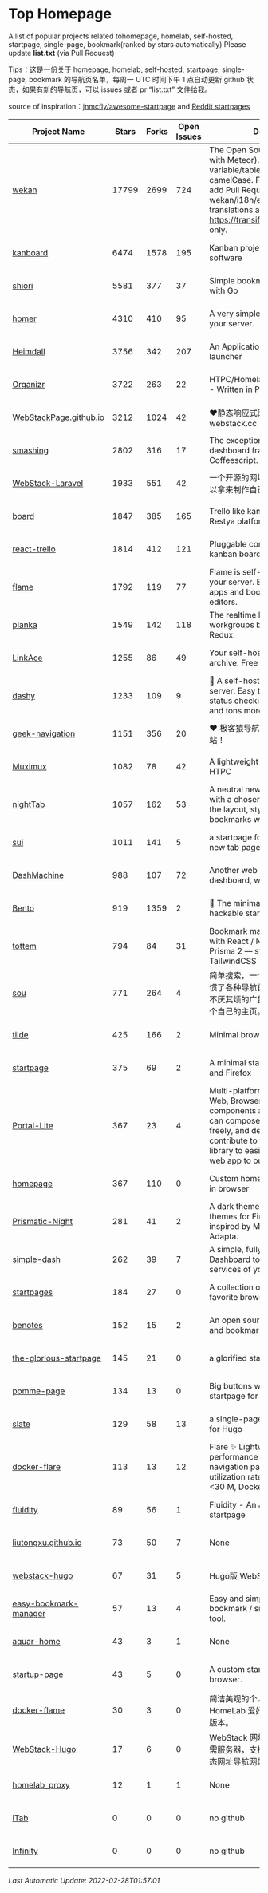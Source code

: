 # Top Homepage
A list of popular projects related tohomepage, homelab, self-hosted, startpage, single-page, bookmark(ranked by stars automatically)
Please update **list.txt** (via Pull Request)

Tips：这是一份关于 homepage, homelab, self-hosted, startpage, single-page, bookmark 的导航页名单，每周一 UTC 时间下午 1 点自动更新 github 状态，如果有新的导航页，可以 issues 或者 pr “list.txt” 文件给我。

source of inspiration：[jnmcfly/awesome-startpage](https://github.com/jnmcfly/awesome-startpage) and [Reddit startpages](https://www.reddit.com/r/startpages/)

| Project Name | Stars | Forks | Open Issues | Description | Last Commit |
| ------------ | ----- | ----- | ----------- | ----------- | ----------- |
| [wekan](https://github.com/wekan/wekan) | 17799 | 2699 | 724 | The Open Source kanban (built with Meteor). Keep variable/table/field names camelCase. For translations, only add Pull Request changes to wekan/i18n/en.i18n.json , other translations are done at https://transifex.com/wekan/wekan only. | 2022-02-27 23:46:57 |
| [kanboard](https://github.com/kanboard/kanboard) | 6474 | 1578 | 195 | Kanban project management software | 2022-02-22 06:09:33 |
| [shiori](https://github.com/go-shiori/shiori) | 5581 | 377 | 37 | Simple bookmark manager built with Go | 2022-02-23 18:00:16 |
| [homer](https://github.com/bastienwirtz/homer) | 4310 | 410 | 95 | A very simple static homepage for your server. | 2022-02-23 21:09:34 |
| [Heimdall](https://github.com/linuxserver/Heimdall) | 3756 | 342 | 207 | An Application dashboard and launcher | 2020-12-07 12:39:14 |
| [Organizr](https://github.com/causefx/Organizr) | 3722 | 263 | 22 | HTPC/Homelab Services Organizer - Written in PHP | 2021-11-12 22:38:05 |
| [WebStackPage.github.io](https://github.com/WebStackPage/WebStackPage.github.io) | 3212 | 1024 | 42 | ❤️静态响应式网址导航网站 - webstack.cc | 2021-09-15 09:24:35 |
| [smashing](https://github.com/Smashing/smashing) | 2802 | 316 | 17 | The exceptionally handsome dashboard framework in Ruby and Coffeescript. | 2021-09-09 05:04:20 |
| [WebStack-Laravel](https://github.com/hui-ho/WebStack-Laravel) | 1933 | 551 | 42 | 一个开源的网址导航网站项目，您可以拿来制作自己的网址导航。 | 2020-08-13 13:51:56 |
| [board](https://github.com/RestyaPlatform/board) | 1847 | 385 | 165 | Trello like kanban board. Based on Restya platform. | 2022-02-08 06:35:52 |
| [react-trello](https://github.com/rcdexta/react-trello) | 1814 | 412 | 121 | Pluggable components to add a kanban board to your application | 2021-09-22 12:25:14 |
| [flame](https://github.com/pawelmalak/flame) | 1792 | 119 | 77 | Flame is self-hosted startpage for your server. Easily manage your apps and bookmarks with built-in editors. | 2022-01-08 13:49:07 |
| [planka](https://github.com/plankanban/planka) | 1549 | 142 | 118 | The realtime kanban board for workgroups built with React and Redux. | 2022-02-08 19:56:01 |
| [LinkAce](https://github.com/Kovah/LinkAce) | 1255 | 86 | 49 | Your self-hosted bookmark archive. Free and open source. | 2022-01-20 20:54:36 |
| [dashy](https://github.com/Lissy93/dashy) | 1233 | 109 | 9 | 🚀 A self-hosted startpage for your server. Easy to use visual editor, status checking, widgets, themes and tons more! | 2022-02-27 01:31:50 |
| [geek-navigation](https://github.com/geekape/geek-navigation) | 1151 | 356 | 20 | ❤️ 极客猿导航－独立开发者的导航站！ | 2021-09-29 08:02:06 |
| [Muximux](https://github.com/mescon/Muximux) | 1082 | 78 | 42 | A lightweight way to manage your HTPC | 2021-03-21 20:28:25 |
| [nightTab](https://github.com/zombieFox/nightTab) | 1057 | 162 | 53 | A neutral new tab page accented with a chosen colour. Customise the layout, style, background and bookmarks with nightTab. | 2022-01-29 09:48:27 |
| [sui](https://github.com/jeroenpardon/sui) | 1011 | 141 | 5 | a startpage for your server and / or new tab page | 2022-02-12 01:46:27 |
| [DashMachine](https://github.com/rmountjoy92/DashMachine) | 988 | 107 | 72 | Another web application bookmark dashboard, with fun features. | 2020-09-22 11:42:23 |
| [Bento](https://github.com/migueravila/Bento) | 919 | 1359 | 2 | 🍱 The minimalist, elegant and hackable startpage. | 2022-02-16 03:24:57 |
| [tottem](https://github.com/poulainv/tottem) | 794 | 84 | 31 | Bookmark manager on steroid built with React / NextJs / Apollo Tools / Prisma 2 — styled with TailwindCSS 🌱🎺 | 2020-05-13 14:19:21 |
| [sou](https://github.com/5iux/sou) | 771 | 264 | 4 | 简单搜索，一个简单的前端界面。用惯了各种导航首页，满屏幕尽是各种不厌其烦的广告和资讯；尝试自己写个自己的主页。 | 2021-08-02 14:31:55 |
| [tilde](https://github.com/cadejscroggins/tilde) | 425 | 166 | 2 | Minimal browser startpage. | 2022-02-25 06:57:52 |
| [startpage](https://github.com/deepjyoti30/startpage) | 375 | 69 | 2 | A minimal starpage for Chrome and Firefox | 2022-02-27 13:43:30 |
| [Portal-Lite](https://github.com/Privoce/Portal-Lite) | 367 | 23 | 4 | Multi-platform Personalized Portal: Web, Browser Extension. All components are web apps--users can compose their own Portal freely, and developers can contribute to the Privoce Web App library to easily incorporate their web app to our Portal. | 2021-09-09 01:19:29 |
| [homepage](https://github.com/Jaredk3nt/homepage) | 367 | 110 | 0 | Custom homepage for use locally in browser | 2020-12-02 18:26:15 |
| [Prismatic-Night](https://github.com/3r3bu5x9/Prismatic-Night) | 281 | 41 | 2 | A dark themed startpage and dark themes for Firefox and Linux inspired by Material design and Adapta. | 2021-03-24 11:53:07 |
| [simple-dash](https://github.com/kutyla-philipp/simple-dash) | 262 | 39 | 7 | A simple, fully responsive Dashboard to forward to the services of your choice! | 2019-10-10 13:02:37 |
| [startpages](https://github.com/grtcdr/startpages) | 184 | 27 | 0 | A collection of startpages for your favorite browser. | 2022-01-02 11:41:04 |
| [benotes](https://github.com/fr0tt/benotes) | 152 | 15 | 2 | An open source self hosted notes and bookmarks taking web app. | 2022-02-20 10:12:46 |
| [the-glorious-startpage](https://github.com/manilarome/the-glorious-startpage) | 145 | 21 | 0 | a glorified startpage | 2020-08-18 03:50:09 |
| [pomme-page](https://github.com/kikiklang/pomme-page) | 134 | 13 | 0 | Big buttons with easy click startpage for a browser.  | 2022-02-26 14:56:24 |
| [slate](https://github.com/gesquive/slate) | 129 | 58 | 13 | a single-page speed-dial theme for Hugo | 2021-07-02 03:24:02 |
| [docker-flare](https://github.com/soulteary/docker-flare) | 113 | 13 | 12 | Flare ✨ Lightweight, high performance and fast self-hosted navigation pages, resource utilization rate is <1% CPU, MEM <30 M, Docker Image < 10M | 2022-02-23 13:00:54 |
| [fluidity](https://github.com/PrettyCoffee/fluidity) | 89 | 56 | 1 | Fluidity - An accordion based startpage | 2021-04-24 16:17:25 |
| [liutongxu.github.io](https://github.com/liutongxu/liutongxu.github.io) | 73 | 50 | 7 | None | 2022-01-20 06:51:27 |
| [webstack-hugo](https://github.com/iplaycode/webstack-hugo) | 67 | 31 | 5 | Hugo版 WebStack 主题 Demo | 2021-08-02 09:49:40 |
| [easy-bookmark-manager](https://github.com/devimust/easy-bookmark-manager) | 57 | 13 | 4 | Easy and simple self-hosted bookmark / snippet management tool. | 2018-05-05 00:31:43 |
| [aquar-home](https://github.com/firemakergk/aquar-home) | 43 | 3 | 1 | None | 2022-01-17 13:51:13 |
| [startup-page](https://github.com/timothypholmes/startup-page) | 43 | 5 | 0 | A custom startup page for your browser.  | 2022-02-25 14:51:49 |
| [docker-flame](https://github.com/soulteary/docker-flame) | 30 | 3 | 0 | 简洁美观的个人启动页，适用于 HomeLab 爱好者的中文化的自部署版本。 | 2022-01-30 12:31:25 |
| [WebStack-Hugo](https://github.com/shenweiyan/WebStack-Hugo) | 17 | 6 | 0 | WebStack 网址导航 Hugo 主题，无需服务器，支持导航一键配置的纯静态网址导航网站。 | 2022-02-25 09:19:59 |
| [homelab_proxy](https://github.com/JmzTaylor/homelab_proxy) | 12 | 1 | 1 | None | 2021-06-07 15:25:56 |
| [iTab](https://www.itab.link/) | 0 | 0 | 0 | no github | 2006-01-02 03:04:05 |
| [Infinity](https://en.infinitynewtab.com/) | 0 | 0 | 0 | no github | 2006-01-02 03:04:05 |

*Last Automatic Update: 2022-02-28T01:57:01*